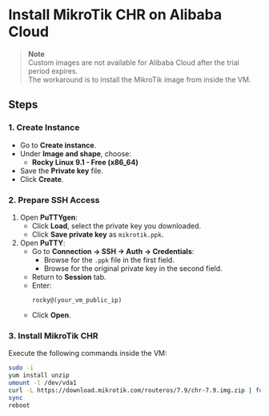 # Install MikroTik CHR on Alibaba Cloud

> **Note**  
> Custom images are not available for Alibaba Cloud after the trial period expires.  
> The workaround is to install the MikroTik image from inside the VM.

## Steps

### 1. Create Instance
- Go to **Create instance**.
- Under **Image and shape**, choose:
  - **Rocky Linux 9.1 - Free (x86_64)**
- Save the **Private key** file.
- Click **Create**.

### 2. Prepare SSH Access
1. Open **PuTTYgen**:
   - Click **Load**, select the private key you downloaded.
   - Click **Save private key** as `mikrotik.ppk`.
2. Open **PuTTY**:
   - Go to **Connection → SSH → Auth → Credentials**:
     - Browse for the `.ppk` file in the first field.
     - Browse for the original private key in the second field.
   - Return to **Session** tab.
   - Enter:
     ```
     rocky@(your_vm_public_ip)
     ```
   - Click **Open**.

### 3. Install MikroTik CHR
Execute the following commands inside the VM:

```bash
sudo -i
yum install unzip
umount -l /dev/vda1
curl -L https://download.mikrotik.com/routeros/7.9/chr-7.9.img.zip | funzip | dd of=/dev/vda bs=1M
sync
reboot
